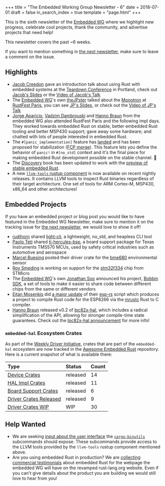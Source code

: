 +++
title = "The Embedded Working Group Newsletter - 6"
date = 2018-07-01
draft = false
in_search_index = true
template = "page.html"
+++

This is the sixth newsletter of the [Embedded WG] where we highlight new progress, celebrate cool projects, thank the community, and advertise projects that need help!

<!-- more -->

This newsletter covers the past ~6 weeks.

If you want to mention something in [the next newsletter], make sure to leave a comment on the issue.

[the next newsletter]: https://github.com/rust-lang-nursery/embedded-wg/issues/103
[Embedded WG]: https://github.com/rust-lang-nursery/embedded-wg

## Highlights

* [Jacob Creedon] gave an introduction talk about using Rust with embedded systems at the [Teardown Conference] in Portland, check out [Jacob's Slides] or the [Video of Jacob's Talk]
* The [Embedded WG]'s own [theJPster] talked about the [Monotron] at [RustFest Paris], you can see [JP's Slides], or check out the [Video of JP's Talk]
* [Jorge Aparicio], [Vadzim Dambrouski] and [Hanno Braun] from the embedded WG also attended RustFest Paris and the following impl days. They worked towards embedded Rust on stable, better embedded Rust tooling and better MSP430 support; gave away some hardware; and chatted with lots of people interested in embedded Rust.
* The `#[panic_implementation]` feature has [landed][panic-impl-pr] and has been proposed for stabilization ([FCP merge][panic-impl-fcp]). This feature lets you define the behavior of `panic!` in `#[no_std]` context and it's the final piece for making embedded Rust development possible on the stable channel. :tada:
* The [Discovery] book has been updated to work with the [preview of stable embedded Rust].
* A new [`llvm-tools` rustup component] is now available on recent nightly releases. It contains LLVM tools to inspect Rust binaries regardless of their target architecture. One set of tools for ARM Cortex-M, MSP430, x86_64 and other architectures!

[theJPster]: https://github.com/thejpster
[Monotron]: https://github.com/thejpster/monotron
[RustFest Paris]: https://paris.rustfest.eu/
[JP's Slides]: http://railwayelectronics.blogspot.co.uk/2018/05/talking-about-monotron-at-rustfest.html
[Video of JP's Talk]: https://media.ccc.de/v/rustfest18-11-monotron_making_a_80s_style_computer_with_a_20_dev_kit

[Jacob Creedon]: https://github.com/jcreedon
[Jacob's Slides]: http://github.jcreedon.com/static/EmbeddedWithRustSlidesTeardown2018.pdf
[Video of Jacob's Talk]: http://youtu.be/g25xsK3HKkE
[Teardown Conference]: https://www.crowdsupply.com/teardown/portland-2018

[Jorge Aparicio]: https://github.com/japaric
[Vadzim Dambrouski]: https://github.com/pftbest
[Hanno Braun]:  https://github.com/hannobraun

[panic-impl-pr]: https://github.com/rust-lang/rust/pull/50338
[panic-impl-fcp]: https://github.com/rust-lang/rust/issues/44489#issuecomment-398965878

[Discovery]: https://github.com/japaric/discovery
[preview of stable embedded Rust]: https://users.rust-lang.org/t/cortex-m-library-development-now-possible-on-beta-and-the-path-towards-stable-embedded-rust/17420

[`llvm-tools` rustup component]: https://internals.rust-lang.org/t/llvm-tools-a-new-rustup-component-for-binary-inspection-objdump-nm-size-and-profiling-prota/7830

## Embedded Projects

If you have an embedded project or blog post you would like to have featured in the Embedded WG Newsletter, make sure to mention it on the tracking issue for [the next newsletter], we would love to show it off!

* [rudihorn] shared [light-cli], a lightweight, no_std, and heapless CLI tool
* [Paolo Teti] shared [ti-hercules-bsp], a board support package for Texas Instruments TMS570 MCUs, used by safety critical industries such as automotive and aerospace
* [Marcel Buesing] posted their driver crate for the [bme680] environmental sensor
* [Roy Smeding] is working on support for the [stm32f334] chip from STMicro
* The [Embedded WG]'s own [Jonathan Soo] announced his project, [Bobbin SDK], a set of tools to make it easier to share code between different chips from the same or different vendors
* [Eitan Mosenkis] did [a major update] of their [esp-rs] script which produces a project to compile Rust code for the ESP8266 via the [mrustc] Rust to C compiler.
* [Hanno Braun] released v0.2 of [lpc82x-hal], which includes a radical simplification of the API, allowing for stronger compile-time state guarantees. Check out the [lpc82x-hal announcement] for more info!

[rudihorn]: https://github.com/rudihorn
[light-cli]: https://github.com/rudihorn/light-cli

[Paolo Teti]: https://github.com/paoloteti
[ti-hercules-bsp]: https://github.com/paoloteti/ti-hercules-bsp

[Marcel Buesing]: https://github.com/marcelbuesing
[bme680]: https://github.com/marcelbuesing/bme680

[Jonathan Soo]: https://github.com/jcsoo
[Bobbin SDK]: http://www.bobbin.io/blog/post/bobbin_sdk_richer_hardware/

[Roy Smeding]: https://github.com/roysmeding
[stm32f334]: https://github.com/roysmeding/stm32f334/

[Eitan Mosenkis]: https://github.com/emosenkis
[a major update]: https://users.rust-lang.org/t/rust-on-esp8266/12933/8
[esp-rs]: https://github.com/emosenkis/esp-rs
[mrustc]: https://github.com/thepowersgang/mrustc

[lpc82x-hal]: https://github.com/braun-robotics/rust-lpc82x-hal
[lpc82x-hal announcement]: https://users.rust-lang.org/t/lpc82x-hal-0-2-rust-on-lpc82x-microcontrollers/18144

### `embedded-hal` Ecosystem Crates

As part of the [Weekly Driver Initiative], crates that are part of the `embedded-hal` ecosystem are now tracked in the [Awesome Embedded Rust] repository. Here is a current snapshot of what is available there:

| Type                      | Status    | Count |
| :---                      | :-----    | :---- |
| [Device Crates]           | released  | 14    |
| [HAL Impl Crates]         | released  | 11    |
| [Board Support Crates]    | released  | 6     |
| [Driver Crates Released]  | released  | 9     |
| [Driver Crates WIP]       | WIP       | 30  |

[Awesome Embedded Rust]: https://github.com/rust-embedded/awesome-embedded-rust
[Weekly Driver Initiative]: https://github.com/rust-lang-nursery/embedded-wg/issues/39
[Device Crates]: https://github.com/rust-embedded/awesome-embedded-rust#device-crates
[HAL Impl Crates]: https://github.com/rust-embedded/awesome-embedded-rust#hal-implementation-crates
[Board Support Crates]: https://github.com/rust-embedded/awesome-embedded-rust#board-support-crates
[Driver Crates Released]: https://github.com/rust-embedded/awesome-embedded-rust#driver-crates
[Driver Crates WIP]: https://github.com/rust-embedded/awesome-embedded-rust#wip

## Help Wanted

* We are seeking [input about the user interface] the [`cargo-binutils`] subcommands should expose. These subcommands provide access to the LLVM tools provided by the `llvm-tools` rustup component mentioned above.
* Are you using embedded Rust in production? We are [collecting commercial testimonials] about embedded Rust for the webpage the embedded WG will have on the revamped rust-lang.org website. Even if you can't give details about the product you are building we would still love to hear from you!

[input about the user interface]: https://github.com/japaric/cargo-binutils/issues
[`cargo-binutils`]: https://github.com/japaric/cargo-binutils

[collecting commercial testimonials]: https://github.com/rust-lang-nursery/embedded-wg/issues/108
